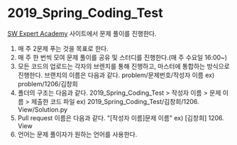 # 2019_Spring_Coding_Test

[SW Expert Academy](https://www.swexpertacademy.com/) 사이트에서 문제 풀이를 진행한다.

1. 매 주 2문제 푸는 것을 목표로 한다.
2. 매 주 한 번씩 모여 문제 풀이를 공유 및 스터디를 진행한다.(매 주 수요일 16:00~)
3. 모든 코드의 업로드는 각자의 브렌치를 통해 진행하고, 마스터에 통합하는 방식으로 진행한다. 브랜치의 이름은 다음과 같다. problem/문제번호/작성자 이름 ex) problem/1206/김창희
4. 폴더의 구조는 다음과 같다. 2019_Spring_Coding_Test > 작성자 이름 > 문제 이름 > 제출한 코드 파일 ex) 2019_Spring_Coding_Test/김창희/1206. View/Solution.py
5. Pull request 이름은 다음과 같다. "[작성자 이름]문제 이름" ex) [김창희] 1206. View
6. 언어는 문제 풀이자가 원하는 언어를 사용한다.
